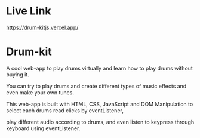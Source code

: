 # Live Link 

https://drum-kitjs.vercel.app/

# Drum-kit 

A cool web-app to play drums virtually and learn how to play drums without buying it. 

You can try to play drums and create different types of music effects and even make your own tunes. 

This web-app is built with HTML, CSS, JavaScript and DOM Manipulation to select each drums read clicks by eventListener, 

play different audio according to drums, and even listen to keypress through keyboard using eventListener.

